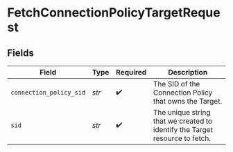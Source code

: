 # FetchConnectionPolicyTargetRequest


## Fields

| Field                                                                       | Type                                                                        | Required                                                                    | Description                                                                 |
| --------------------------------------------------------------------------- | --------------------------------------------------------------------------- | --------------------------------------------------------------------------- | --------------------------------------------------------------------------- |
| `connection_policy_sid`                                                     | *str*                                                                       | :heavy_check_mark:                                                          | The SID of the Connection Policy that owns the Target.                      |
| `sid`                                                                       | *str*                                                                       | :heavy_check_mark:                                                          | The unique string that we created to identify the Target resource to fetch. |